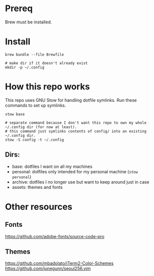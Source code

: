# Prereq

Brew must be installed.

# Install

```shell
brew bundle --file Brewfile

# make dir if it doesn't already exist
mkdir -p ~/.config
```

# How this repo works

This repo uses GNU Stow for handling dotfile symlinks. Run these commands to set up symlinks.

```shell
stow base

# separate command because I don't want this repo to own my whole ~/.config dir (for now at least).
# this command just symlinks contents of config/ into an existing ~/.config dir.
stow -S config -t ~/.config
```

## Dirs:

- base: dotfiles I want on all my machines
- personal: dotfiles only intended for my personal machine (`stow personal`)
- archive: dotfiles I no longer use but want to keep around just in case
- assets: themes and fonts

# Other resources
## Fonts

https://github.com/adobe-fonts/source-code-pro

## Themes

https://github.com/mbadolato/iTerm2-Color-Schemes
https://github.com/junegunn/seoul256.vim
